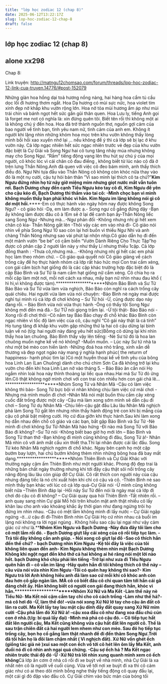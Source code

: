 ```yaml
---
title: "lớp học zodiac 12 (chap 8)"
date: 2025-06-12T13:22:17Z
slug: lop-hoc-zodiac-12-chap-8
draft: false
---
```


## lớp học zodiac 12 (chap 8)

## alone xx298

Chap 8:
 
 
Link truyện: http://matngu12chomsao.com/forum/threads/lop-hoc-zodiac-12-link-cua-truyen.14776/#post-152079
 
 
 
Những giàn hoa hồng dại toả hương nồng nàng, hai hàng hoa cẩm tú cầu dọc lối đi hương thơm ngắt. Hoa Dạ hương có mùi sực nức, hoa violet tím xinh đẹp nở khắp khu vườn rộng lớn. Hoa nở tỏa mùi hương ấm áp như mùi trái chín và bánh ngọt hết sức gần gũi thân quen. Hoa Lưu ly, tiếng Anh gọi là forget me not có nghĩa là: xin đừng quên tôi. Biết tên rồi thì không một ai là không chú ý đến hoa. Hoa đã trở thành nguồn thơ, nguồn gợi cảm của bao người về tình bạn, tình yêu nam nữ, tình cảm của anh em. Không ít người khi lặng nhìn những khóm hoa mọc trên khu vườn không thấy lòng mình bồi hồi xao xuyến nhớ lại … nếu không để ý thì cả lớp sẽ bị lạc ở khu vườn này. Cả lớp ngạc nhiên hết sức ngạc nhiên trước vẻ đẹp của khu vườn đặc biệt là Cự Giải và Song Ngư hai cô tung tăng nhảy múa nhưng không may cho Song Ngư.
“Rầm” tiếng động vang lên thu hút sự chú ý của mọi người, cô khóc lóc vì cái chân cô đau điếng , không biết từ lúc nào cô đã ở trên lưng Thần Nông.Anh đã quen với việc cô đeo bám mình, anh thấy thích điều đó. Ngư Nhi tựa đầu vào Thần Nông cô không còn khóc nữa thay vào đó là một nụ cười, cậu tự hỏi bản thân ”Vì sao mình lại thích cô ta chứ?”******************Kim Ngưu đứng nhìn họ từ nãy giờ miệng mỉm nhưng giọt nước mắt vẫn tuôn rơi.
Bạch Dương chạy đến cạnh Tiểu Ngưu kéo tay cô đi, Kim Ngưu để yên cho cậu kéo đi, Bạch Dương thì thầm vào tai cô:
-Mình chọc bạn vì mình không muốn thấy bạn phải khóc vì hắn.
Kim Ngưu im lặng không nói gì cô đơ một hồi.**********************-Em có thực hành vào ngày hôm nay được không Song Ngư? - cô giáo hỏi
-Dạ, em làm được ạ.- Song ngư cố gắng đứng dậy
-Bạn ấy không làm được đâu cô à !Em sẽ ở lại để canh bạn ấy-Thần Nông liếc sang Song Ngư
-Nhưng mà…-Ngư phản đối
-Không nhưng nhị gì hết xem chân cô kìa- Thần Nông gắt lên
-Thôi vậy các em vào nhà đi- Cô giáo nói nhìn về phía Song Ngư 
10 sao còn lại hơi buồn vì thiếu Ngư Nhi và anh chàng Thần Nông nhưng sao vài phút lại nhộn nhịp.Cô giáo dẫn họ đi đến một mảnh vườn “be bé” có cắm biển 
“Vườn Dành Riêng Cho Thực Tập”họ được cô phân cặp 2 người lần này y như thầy Lí nhưng thiếu 1cặp. Cả lớp đồng thanh :
-Thưa cô,nhưng mà…
-Không nhưng nhị gì hết các em phải học làm theo nhóm chứ. – Cô giáo quả quyết nói
Cô giáo giảng về cách trồng cây để họ thực hành nhóm cả lớp rất háo hức mọi Con trai cầm xẻng, con gái cầm bịch hạt giống đó là các cặp khác trường hợp đặc biệt đó là cặp Bảo Bình và Sư Tử là nam cầm hạt giống nữ cầm xẻng. Cô chia họ ra mỗi cặp làm một nơi, mỗi nơi cách xa nhau, mấy bạn nữ nhìn nhau đau khổ ( hì hì,vì không được tám).*********************Nhóm Bảo Bình và Sư Tử
Bảo Bảo và Sư Tử vừa làm vừa nghịch, Bảo Bảo còn nghĩ ra cách trồng cây quái chiêu. Hai người vừa làm vừa nói chuyện:
-Bảo Bình nè ngày mai được nghỉ tụi mình rủ cả lớp đi chơi không – Sư Tử hỏi
-Ừ, cũng được dạo này đang rỗi. – Bảo Bình vừa nói vừa thực hành
-Ông có thấy tội Song Ngư không mới đến mà đã.- Sư TỬ nói giọng trầm lại.
-Ừ tội thật- Bảo Bảo nói
-Xong rồi đi chơi thôi –Cô nắm tay Bảo Bảo chạy đi chỗ khác
Bảo Bình còn ngạc nhiên vì tốc độ làm việc của cô, cậu nghĩ “Cô gái này thật là cá tính” Họ tung tăng đi khắp khu vườn gặp những thứ lạ hai cô cậu dừng lại bình luận về nó (t/g: hai người này đáng yêu hết sức)Bỗmg cô dừng lại khi nhìn thấy hoa lan chuông. Bảo Bình thấy vậy lên tiếng:
-Nè Sư tử đó là hoa lan chuông muốn nghe kể về nó không?
-Muốn muốn. – Lúc này Sư tử nhà ta như một bé mèo con hiền lành
-Những đoá hoa nhỏ trắng, xinh xắn dễ thương và đẹp ngọt ngào này mang ý nghĩa hạnh phúc( the returm of happiness- hạnh phúc tìm lại )Có một huyền thoại kể về tình yêu của bông hoa Linh Lan (Lan Chuông) dành cho chú chim Sơn Ca đã không trỡ lại khu vườn cho đến khi hoa Linh Lan nở vào tháng 5. – Bảo Bảo ân cần nói
Họ ngắm nhìn loài hoa này thỉnh thoảng lại liếc qua nhau.Hai má Sư Tử đỏ ửng lên.Cô thật không ngờ mình chơi với con trai còn nhiều hơn con gái chả lẽ…***********************Nhóm Song Tử và Nhân Mã
-Cậu có làm việc không thì bảo- Song Tử bực bội vì nhân không chịu làm việc cứ mãi chơi
-Nhưng mà mình muốn đi chơi –Nhân Mã nói mặt buồn thiu cầm cây xẻng cuốc đất trồng được một cây
-Cậu mà làm xong sớm mình sẽ dẫn cậu đi chơi – Song Tử dụ Nhân Mã
-Chịu liền-cậu gật đầu
Lâu lâu Nhân Mã nghịch phá làm Song Tử gắt lên nhưng nhìn thấy hành động trẻ con khi bị mắng của cậu cô phải bật miệng cười. Họ cứ đùa giỡn khi thực hành.Sau khi làm xong họ dẫn nhau đến chỗ cô giáo và các bạn, bắt gặp Bảo Bình và Sư Tử
-Nè mình đi chơi không Sư Tử-Nhân Mã hào hứng
-Đi nào mà Song Tử với Bảo Bảo đi không? –Sư Tử nói
-Không biết bao giờ họ mới lớn – Bảo Bình và Song Tử than thở
-Bạn không đi mình cũng không đi đâu, Song Tử à!- Nhân Mã nhìn cô với ánh mắt cầu xin thiết tha.Thì lại nhân được cái lắc đầu.
Song Tử kéo Nhân Mã nghịch ngợm đi chổ khác. Ngay bên cạnh họ một cặp bướm bay lượn, hai chú bướm không thèm nhìn những bông hoa đã bay mất dạng.***********************Nhóm Thiên Bình và Cự Giải 
Khác với thường ngày cậm ấm Thiên Bình như một người khác. Phong độ đẹp trai là những bản chất ngày thường nhưng khi tới đây cậu thật sôi nổi trồng cây năng động lâu lâu còn giúp đỡ Cự Giải. Cô rất thích con người này của cậu nhưng đáng tiếc là nó chỉ xuất hiện khi chỉ có cậu và cô.
-Thiên Bình nè sao mình thấy bạn khác với lúc có cả lớp quá-Cự Giải nói
-Ừ mình cũng không biết nữa –Thiên Bình đáp lại
-Hồi nãy Sư Tử đến nói là ngày mai cả lớp đi chơi đó cậu có đi không? – Cự Giải quay qua hỏi Thiên Bình
-Tất nhiên rồi. – anh quay sang nhìn Cự giải 
Mồ hôi trên khuôn mặt anh thật nhiều cô lấy khăn lau cho anh vào khoảng khắc ấy thời gian như đang ngừng trôi họ đứng im nhìn nhau.
-Cậu có mệt lắm không mình đi lấy nước – Cự Giải ngập ngừng
-ờ…ừ cậu đi đi-Thiên Bình nhìn Cự Giải
Họ cứ nhìn nhau cả buổi im lặng nói không ra lời ngại ngùng . Không hiểu sao cậu lại ngại như vậy cảm giác cứ như là.************************Nhóm Kim Ngưu và Bạch Dương
-Này đưa đây tôi làm cho cô mệt lắm rồi đó. - Bạch Dương giựt lấy cái xẻng của cô rồi tiếp tục làm.
-Trả tôi đây không cần anh giúp. - Nói xong cô giựt lại đồ 
-Sao cô thích hắn đến thế chứ? - bạch Dương nhìn Kim Ngưu
-Kệ tôi đây là việc của tôi không liên quan đến anh- Kim Ngưu không thèm nhìn mặt Bạch Dương
Không khi ngột ngạt đến khó thở cả hai không ai hé răng nói một lời nào hết. bạch Dương khó chịu phải lên tiếng
-Trở lại như xưa đi TIểu Ngưu quên hắn đi – cô vẫn im lặng 
-Hãy quên hắn đi tôi không thích cô thế này – câu vừa nói vừa nhìn Kim Ngưu
-Tôi có quên hay không thì sao?- Kim Ngưu trả lời
Anh không hiểu anh đã làm sao cứ mỗi khi cô khóc anh còn đau hơn cô gấp ngàn lần. MÀ cô có biết đâu cô chỉ quan tâm tới hắn cái gã đáng chết ấy. Hắn không biết có người con gái đang thích hắn, khóc vì hắn.***********************Nhóm Xử Nữ và Ma Kết
-Làm thế này nè Tiểu Nữ- Ma Kết nói cậm cầm tay chỉ cho cô cách trồng
-Làm như thế hả?- má cô hơi đỏ
-Ừ, làm thế đó! –vừa nói xong Xử Nữ lỡ tay cho cậu ăn đất cô lăn ra cười. Ma Kết lấy tay lau mặt cậu dính đầy đất quay sang Xử Nữ mỉm cười
-Cậu phá lắm đó Xử Nữ à! –cậu xoa đầu cô như đang xoa đầu chú cún con ở nhà.(t/g: bí quá lấy đại)
-Mình mà phá có cậu đó. – Cô tiếp tục hất đất lên người cậu, Ma Kết cũng không vừa cậu hất đất lên người cô. Thế là sau trận chiên đất cả hai người lem nhem như con mèo. Sau đó họ tiếp tục trồng cây, bọn họ cố gắng làm thật nhanh để đi đến thăm Song Ngư.Trời đã tối hẳn họ là đôi làm chậm nhất ( Vì nghịch đất). Xử Nữ vốn ghét ếch (giống tác giả nè )xui sao một con ếch vồ tới cô hét lên ôm lấy Ma Kết, anh đuổi nó đi cô nhìn anh ngại quá chừng.
-Cậu sợ ếch hả ? Ma Kết ngạc nhiên trước thái độ đó
-Ừ -Xử Nữ trả lời nhìn xung quanh mình xem có ếch không**********************Cả lớp ăn cơm ở nhà cô rồi đi xe buýt về nhà mình, nhà Cự Giải là xa nhất nên cô là người về cuối cùng. Vừa về tới nơi xe buýt đi xa thì cô cảm giác như có ai theo dõi mình bỗng nghe thấy tiếng động cô quay đầu lại, một cái gì đó đập vào đầu cô. Cự Giải chìm vào bức màn của bóng tối